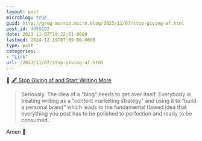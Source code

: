 ```yaml
---
layout: post
microblog: true
guid: http://greg-morris.micro.blog/2023/11/07/stop-giving-af.html
post_id: 4055292
date: 2023-11-07T19:22:51-0000
lastmod: 2024-12-19T07:09:06-0000
type: post
categories:
- "Link"
url: /2023/11/07/stop-giving-af.html
---
```

<p>🔗 <a class="u-in-reply-to" href="https://joelhooks.com/on-writing-more/">🖋 Stop Giving af and Start Writing More</a></p>
<blockquote>
<p>Seriously. The idea of a “blog” needs to get over itself. Everybody is treating writing as a “content marketing strategy” and using it to “build a personal brand” which leads to the fundamental flawed idea that everything you post has to be polished to perfection and ready to be consumed.</p>
</blockquote>
<p>Amen 🙌</p>
